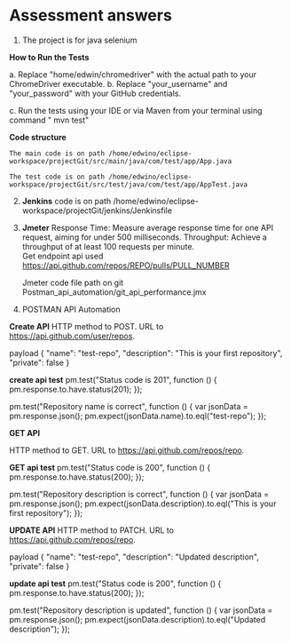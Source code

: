 # Assessment answers

1. The project is for java selenium 

**How to Run the Tests**

   a. Replace "home/edwin/chromedriver" with the actual path to your ChromeDriver executable.
   b.  Replace "your_username" and "your_password" with your GitHub credentials.
    
   c. Run the tests using your IDE or via Maven from your terminal using command " mvn test"
    
  **Code structure**
    
    The main code is on path /home/edwino/eclipse-workspace/projectGit/src/main/java/com/test/app/App.java

    The test code is on path /home/edwino/eclipse-workspace/projectGit/src/test/java/com/test/app/AppTest.java
    
2.    **Jenkins** code is on path  /home/edwino/eclipse-workspace/projectGit/jenkins/Jenkinsfile


3. **Jmeter** 
   Response Time: Measure average response time for one API request, aiming for under 500 milliseconds.
   Throughput: Achieve a throughput of at least 100 requests per minute.  
   Get endpoint api used https://api.github.com/repos/REPO/pulls/PULL_NUMBER
   
   Jmeter code file path on git   Postman_api_automation/git_api_performance.jmx
   
   
4. POSTMAN API Automation

**Create API**
HTTP method to POST.
URL to https://api.github.com/user/repos.

payload
{
  "name": "test-repo",
  "description": "This is your first repository",
  "private": false
}

**create api test**
pm.test("Status code is 201", function () {
  pm.response.to.have.status(201);
});

pm.test("Repository name is correct", function () {
  var jsonData = pm.response.json();
  pm.expect(jsonData.name).to.eql("test-repo");
});

**GET API**

HTTP method to GET.
URL to https://api.github.com/repos/repo.

**GET api test**
pm.test("Status code is 200", function () {
  pm.response.to.have.status(200);
});

pm.test("Repository description is correct", function () {
  var jsonData = pm.response.json();
  pm.expect(jsonData.description).to.eql("This is your first repository");
});


**UPDATE API**
HTTP method to PATCH.
URL to https://api.github.com/repos/repo.

payload
{
  "name": "test-repo",
  "description": "Updated description",
  "private": false
}


**update api test**
pm.test("Status code is 200", function () {
  pm.response.to.have.status(200);
});

pm.test("Repository description is updated", function () {
  var jsonData = pm.response.json();
  pm.expect(jsonData.description).to.eql("Updated description");
});
   

